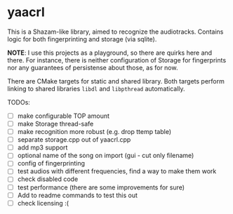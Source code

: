 # yaacrl

This is a Shazam-like library, aimed to recognize the audiotracks.
Contains logic for both fingerprinting and storage (via sqlite).

**NOTE**: I use this projects as a playground, so there are 
quirks here and there. For instance, there is neither configuration of Storage
for fingerprints nor any guarantees of persistense about those, as for now.


There are CMake targets for static and shared library.
Both targets perform linking to shared libraries `libdl` and `libpthread` automatically.

TODOs:
- [ ] make configurable TOP amount
- [ ] make Storage thread-safe
- [ ] make recognition more robust (e.g. drop ttemp table)
- [ ] separate storage.cpp out of yaacrl.cpp
- [ ] add mp3 support
- [ ] optional name of the song on import (gui - cut only filename)
- [ ] config of fingerprinting 
- [ ] test audios with different frequencies, find a way to make them work
- [ ] check disabled code
- [ ] test performance (there are some improvements for sure)
- [ ] Add to readme commands to test this out
- [ ] check licensing :(
